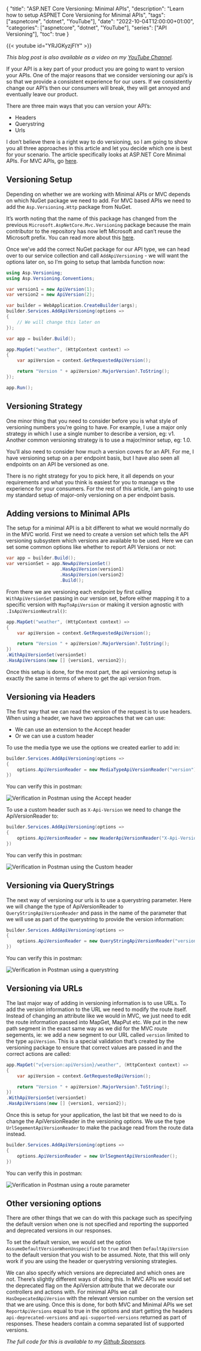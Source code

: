 {
    "title": "ASP.NET Core Versioning: Minimal APIs",
    "description": "Learn how to setup ASPNET Core Versioning for Minimal APIs",
    "tags": ["aspnetcore", "dotnet", "YouTube"],
    "date": "2022-10-04T12:00:00+01:00",
    "categories": ["aspnetcore", "dotnet", "YouTube"],
    "series": ["API Versioning"],
    "toc": true
}

{{< youtube id="YRJGKyzjFlY" >}}

_This blog post is also available as a video on my [YouTube Channel](https://codewithstu.tv)._

If your API is a key part of your product you are going to want to version your APIs. One of the major reasons that we consider versioning our api’s is so that we provide a consistent experience for our users. If we consistently change our API’s then our consumers will break, they will get annoyed and eventually leave our product.

There are three main ways that you can version your API’s:

- Headers
- Querystring
- Urls

I don’t believe there is a right way to do versioning, so I am going to show you all three approaches in this article and let you decide which one is best for your scenario. The article specifically looks at ASP.NET Core Minimal APIs. For MVC APIs, go [here](/article/2022/09/asp.net-core-versioning-mvc-apis/).

## Versioning Setup

Depending on whether we are working with Minimal APIs or MVC depends on which NuGet package we need to add. For MVC based APIs we need to add the `Asp.Versioning.Http` package from NuGet.

It’s worth noting that the name of this package has changed from the previous `Microsoft.AspNetCore.Mvc.Versioning` package because the main contributor to the repository has now left Microsoft and can’t reuse the Microsoft prefix. You can read more about this [here](https://github.com/dotnet/aspnet-api-versioning/discussions/807).

Once we’ve add the correct NuGet package for our API type, we can head over to our service collection and call `AddApiVersioning` - we will want the options later on, so I’m going to setup that lambda function now:

```csharp
using Asp.Versioning;
using Asp.Versioning.Conventions;

var version1 = new ApiVersion(1);
var version2 = new ApiVersion(2);

var builder = WebApplication.CreateBuilder(args);
builder.Services.AddApiVersioning(options =>
{
    // We will change this later on
});

var app = builder.Build();

app.MapGet("weather", (HttpContext context) =>
{
    var apiVersion = context.GetRequestedApiVersion();

    return "Version " + apiVersion?.MajorVersion?.ToString();
});

app.Run();
```

## Versioning Strategy

One minor thing that you need to consider before you is what style of versioning numbers you’re going to have. For example, I use a major only strategy in which I use a single number to describe a version, eg: v1. Another common versioning strategy is to use a major/minor setup, eg: 1.0.

You’ll also need to consider how much a version covers for an API. For me, I have versioning setup on a per endpoint basis, but I have also seen all endpoints on an API be versioned as one.

There is no right strategy for you to pick here, it all depends on your requirements and what you think is easiest for you to manage vs the experience for your consumers. For the rest of this article, I am going to use my standard setup of major-only versioning on a per endpoint basis.

## Adding versions to Minimal APIs

The setup for a minimal API is a bit different to what we would normally do in the MVC world. First we need to create a version set which tells the API versioning subsystem which versions are available to be used. Here we can set some common options like whether to report API Versions or not:

```csharp
var app = builder.Build();
var versionSet = app.NewApiVersionSet()
                    .HasApiVersion(version1)
                    .HasApiVersion(version2)
                    .Build();
```

From there we are versioning each endpoint by first calling `WithApiVersionSet` passing in our version set, before either mapping it to a specific version with `MapToApiVersion` or making it version agnostic with `.IsApiVersionNeutral()`:

```csharp
app.MapGet("weather", (HttpContext context) =>
{
    var apiVersion = context.GetRequestedApiVersion();

    return "Version " + apiVersion?.MajorVersion?.ToString();
})
.WithApiVersionSet(versionSet)
.HasApiVersions(new [] {version1, version2});
```

Once this setup is done, for the most part, the api versioning setup is exactly the same in terms of where to get the api version from.

## Versioning via Headers

The first way that we can read the version of the request is to use headers. When using a header, we have two approaches that we can use:

- We can use an extension to the Accept header
- Or we can use a custom header

To use the media type we use the options we created earlier to add in:

```csharp
builder.Services.AddApiVersioning(options =>
{
    options.ApiVersionReader = new MediaTypeApiVersionReader("version");
})
```

You can verify this in postman:

![Verification in Postman using the Accept header](/img/api-versioning/media-header.png)

To use a custom header such as `X-Api-Version` we need to change the ApiVersionReader to:

```csharp
builder.Services.AddApiVersioning(options =>
{
    options.ApiVersionReader = new HeaderApiVersionReader("X-Api-Version");
})
```

You can verify this in postman:

![Verification in Postman using the Custom header](/img/api-versioning/custom-header.png)

## Versioning via QueryStrings

The next way of versioning our urls is to use a querystring parameter. Here we will change the type of ApiVersionReader to `QueryStringApiVersionReader` and pass in the name of the parameter that we will use as part of the querystring to provide the version information:

```csharp
builder.Services.AddApiVersioning(options =>
{
    options.ApiVersionReader = new QueryStringApiVersionReader("version");
})
```

You can verify this in postman:

![Verification in Postman using a querystring](/img/api-versioning/querystring.png)

## Versioning via URLs

The last major way of adding in versioning information is to use URLs. To add the version information to the URL we need to modify the route itself. Instead of changing an attribute like we would in MVC, we just need to edit the route information passed into MapGet, MapPut etc. We put in the new path segment in the exact same way as we did for the MVC route segements, ie: we add a new segment to our URL called `version` limited to the type `apiVersion`. This is a special validation that’s created by the versioning package to ensure that correct values are passed in and the correct actions are called:

```csharp
app.MapGet("v{version:apiVersion}/weather", (HttpContext context) =>
{
    var apiVersion = context.GetRequestedApiVersion();

    return "Version " + apiVersion?.MajorVersion?.ToString();
})
.WithApiVersionSet(versionSet)
.HasApiVersions(new [] {version1, version2});
```

Once this is setup for your application, the last bit that we need to do is change the ApiVersionReader in the versioning options. We use the type `UrlSegementApiVersionReader` to make the package read from the route data instead.

```csharp
builder.Services.AddApiVersioning(options =>
{
    options.ApiVersionReader = new UrlSegmentApiVersionReader();
})
```

You can verify this in postman:

![Verification in Postman using a route parameter](/img/api-versioning/url.png)

## Other versioning options

There are other things that we can do with this package such as specifying the default version when one is not specified and reporting the supported and deprecated versions in our responses.

To set the default version, we would set the option `AssumeDefaultVersionWhenUnspecified` to `true` and then `DefaultApiVersion` to the default version that you wish to be assumed. Note, that this will only work if you are using the header or querystring versioning strategies.

We can also specify which versions are depreciated and which ones are not. There’s slightly different ways of doing this. In MVC APIs we would set the deprecated flag on the ApiVersion attribute that we decorate our controllers and actions with. For minimal APIs we call `HasDepecatedApiVersion` with the relevant version number on the version set that we are using. Once this is done, for both MVC and Minimal APIs we set `ReportApiVersions` equal to true in the options and start getting the headers `api-deprecated-versions` and `api-supported-versions` returned as part of responses. These headers contain a comma separated list of supported versions.

_The full code for this is available to my [Github Sponsors](https://github.com/sponsors/im5tu)._
